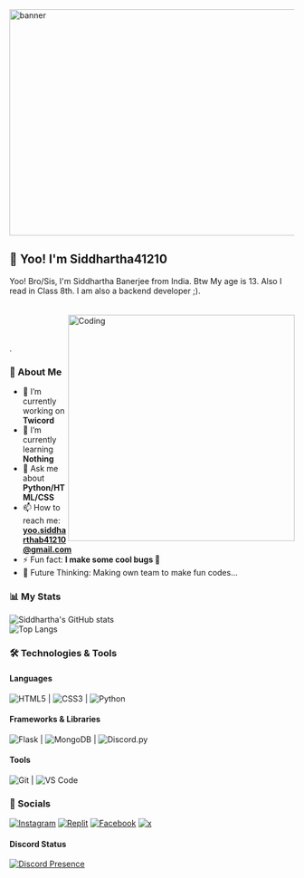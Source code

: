 <img align="center" alt="banner" width="900" height="400" src="https://cdnb.artstation.com/p/assets/images/images/037/650/865/original/aaron-j-charlie-background-gif.gif?1620933075">

<br>

## 👋 Yoo! I'm Siddhartha41210

Yoo! Bro/Sis, I'm Siddhartha Banerjee from India. Btw My age is 13. Also I read in Class 8th. I am also a backend developer ;).
<br>
<br>
<br>
<img align="right" alt="Coding" width="400" src="https://user-images.githubusercontent.com/74038190/212749171-b84692a8-2b04-4e3b-93ca-ac14705da224.gif">
<br>
<br>
<br>
.<br>
### 🚀 About Me

- 🔭 I’m currently working on **Twicord**
- 🌱 I’m currently learning **Nothing**
- 💬 Ask me about **Python/HTML/CSS**
- 📫 How to reach me: **yoo.siddharthab41210@gmail.com**
- ⚡ Fun fact: **I make some cool bugs 🐞**
- 🤔 Future Thinking: Making own team to make fun codes...


### 📊 My Stats

![Siddhartha's GitHub stats](https://github-readme-stats.vercel.app/api?username=Siddhartha41210-git&show_icons=true&title_color=FFFFFF&text_color=FFFFFF&icon_color=FFFFFF&bg_color=0d0d0d,004d7a,008793&hide_border=true&theme=dark)
<br>
![Top Langs](https://github-readme-stats.vercel.app/api/top-langs/?username=Siddhartha41210-git&layout=compact&title_color=FFFFFF&text_color=FFFFFF&icon_color=FFFFFF&bg_color=0d0d0d,004d7a,008793&hide_border=true&theme=dark)








### 🛠️ Technologies & Tools

#### Languages
![HTML5](https://img.shields.io/badge/HTML5-E34F26?style=for-the-badge&logo=html5&logoColor=white) | ![CSS3](https://img.shields.io/badge/CSS3-1572B6?style=for-the-badge&logo=css3&logoColor=white) | ![Python](https://img.shields.io/badge/Python-3776AB?style=for-the-badge&logo=python&logoColor=white)
<br>
#### Frameworks & Libraries
![Flask](https://img.shields.io/badge/Flask-000000?style=for-the-badge&logo=flask&logoColor=white) | ![MongoDB](https://img.shields.io/badge/MongoDB-47A248?style=for-the-badge&logo=mongodb&logoColor=white) | ![Discord.py](https://img.shields.io/badge/Discord.py-7289DA?style=for-the-badge&logo=discord&logoColor=white)

#### Tools
![Git](https://img.shields.io/badge/Git-F05032?style=for-the-badge&logo=git&logoColor=white) |  ![VS Code](https://img.shields.io/badge/VS%20Code-007ACC?style=for-the-badge&logo=visual-studio-code&logoColor=white)

</div>

### 🤳 Socials

[![Instagram](https://img.shields.io/badge/Instagram-%23E4405F.svg?style=for-the-badge&logo=instagram&logoColor=white)](https://www.instagram.com/yoosiddhartha41210/)
[![Replit](https://img.shields.io/badge/Replit-%23000000.svg?style=for-the-badge&logo=replit&logoColor=white)](https://replit.com/@siddhartha41210)
[![Facebook](https://img.shields.io/badge/Facebook-%231877F2.svg?style=for-the-badge&logo=facebook&logoColor=white)](https://www.facebook.com/profile.php?id=61561660768739)
[![x](https://img.shields.io/badge/x-%23000000.svg?style=for-the-badge)](https://x.com/YooSid41210)

#### Discord Status 

[![Discord Presence](https://lanyard.cnrad.dev/api/1259549201990418546)](https://discord.com/users/1259549201990418546)

